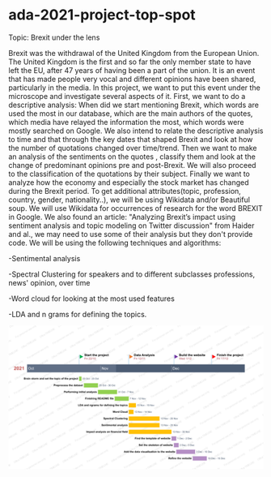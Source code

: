 # ada-2021-project-top-spot
Topic: Brexit under the lens


Brexit was the withdrawal of the United Kingdom from the European Union. The United Kingdom is the first and so far the only member state to have left the EU, after 47 years of having been a part of the union. It is an event that has made people very vocal and different opinions have been shared, particularly in the media. In this project, we want to put this event under the microscope and investigate several aspects of it. First, we want to do a descriptive analysis: When did we start mentioning Brexit, which words are used the most in our database, which are the main authors of the quotes, which media have relayed the information the most, which words were mostly searched on Google. We also intend to relate the descriptive analysis to time and that through the key dates that shaped Brexit  and look at  how the number of quotations changed over time/trend. Then we want to make an analysis of the sentiments on the quotes , classify them and look at the change of predominant opinions pre and post-Brexit. We will also proceed to the classification of the quotations by their subject. Finally we want to analyze how the economy and especially the stock market has changed during the Brexit period. To get additional attributes(topic, profession, country, gender, nationality..), we will be using Wikidata and/or Beautiful soup. We will use Wikidata for occurrences of research for the word BREXIT in Google. We also found an article: "Analyzing Brexit’s impact using sentiment analysis and topic modeling on Twitter discussion" from Haider and al., we may need to use some of their analysis but they don't provide code.  We will be using the following techniques and algorithms: 


-Sentimental analysis


-Spectral Clustering for speakers and to different subclasses professions, news' opinion, over time


-Word cloud for looking at the most used features


-LDA and n grams for defining the topics.


![alt text](https://github.com/epfl-ada/ada-2021-project-top-spot/blob/main/Project%20Milestone.png)
